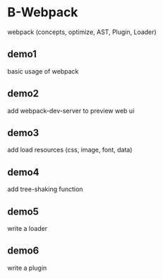 # B-Webpack
webpack (concepts, optimize, AST, Plugin, Loader)

## demo1
basic usage of webpack

## demo2

add webpack-dev-server to preview web ui

## demo3

add load resources (css, image, font, data)

## demo4

add tree-shaking function

## demo5

write a loader

## demo6

write a plugin